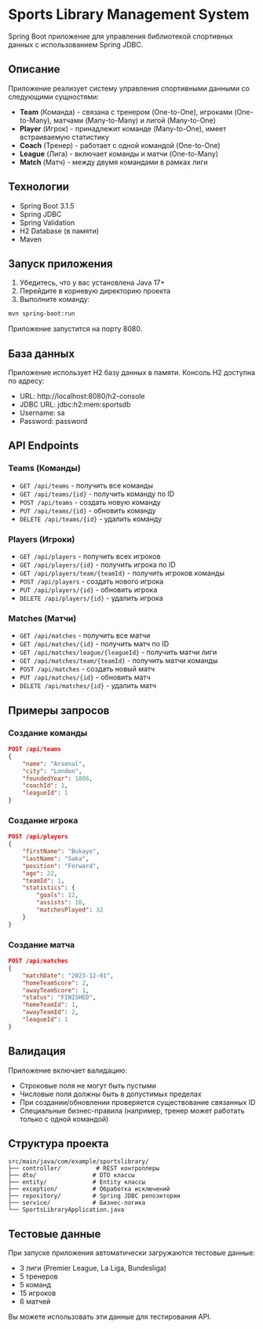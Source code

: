 # Sports Library Management System

Spring Boot приложение для управления библиотекой спортивных данных с использованием Spring JDBC.

## Описание

Приложение реализует систему управления спортивными данными со следующими сущностями:
- **Team** (Команда) - связана с тренером (One-to-One), игроками (One-to-Many), матчами (Many-to-Many) и лигой (Many-to-One)
- **Player** (Игрок) - принадлежит команде (Many-to-One), имеет встраиваемую статистику
- **Coach** (Тренер) - работает с одной командой (One-to-One)
- **League** (Лига) - включает команды и матчи (One-to-Many)
- **Match** (Матч) - между двумя командами в рамках лиги

## Технологии

- Spring Boot 3.1.5
- Spring JDBC
- Spring Validation
- H2 Database (в памяти)
- Maven

## Запуск приложения

1. Убедитесь, что у вас установлена Java 17+
2. Перейдите в корневую директорию проекта
3. Выполните команду:
```bash
mvn spring-boot:run
```

Приложение запустится на порту 8080.

## База данных

Приложение использует H2 базу данных в памяти. Консоль H2 доступна по адресу:
- URL: http://localhost:8080/h2-console
- JDBC URL: jdbc:h2:mem:sportsdb
- Username: sa
- Password: password

## API Endpoints

### Teams (Команды)
- `GET /api/teams` - получить все команды
- `GET /api/teams/{id}` - получить команду по ID
- `POST /api/teams` - создать новую команду
- `PUT /api/teams/{id}` - обновить команду
- `DELETE /api/teams/{id}` - удалить команду

### Players (Игроки)
- `GET /api/players` - получить всех игроков
- `GET /api/players/{id}` - получить игрока по ID
- `GET /api/players/team/{teamId}` - получить игроков команды
- `POST /api/players` - создать нового игрока
- `PUT /api/players/{id}` - обновить игрока
- `DELETE /api/players/{id}` - удалить игрока

### Matches (Матчи)
- `GET /api/matches` - получить все матчи
- `GET /api/matches/{id}` - получить матч по ID
- `GET /api/matches/league/{leagueId}` - получить матчи лиги
- `GET /api/matches/team/{teamId}` - получить матчи команды
- `POST /api/matches` - создать новый матч
- `PUT /api/matches/{id}` - обновить матч
- `DELETE /api/matches/{id}` - удалить матч

## Примеры запросов

### Создание команды
```json
POST /api/teams
{
    "name": "Arsenal",
    "city": "London",
    "foundedYear": 1886,
    "coachId": 1,
    "leagueId": 1
}
```

### Создание игрока
```json
POST /api/players
{
    "firstName": "Bukayo",
    "lastName": "Saka",
    "position": "Forward",
    "age": 22,
    "teamId": 1,
    "statistics": {
        "goals": 12,
        "assists": 10,
        "matchesPlayed": 32
    }
}
```

### Создание матча
```json
POST /api/matches
{
    "matchDate": "2023-12-01",
    "homeTeamScore": 2,
    "awayTeamScore": 1,
    "status": "FINISHED",
    "homeTeamId": 1,
    "awayTeamId": 2,
    "leagueId": 1
}
```

## Валидация

Приложение включает валидацию:
- Строковые поля не могут быть пустыми
- Числовые поля должны быть в допустимых пределах
- При создании/обновлении проверяется существование связанных ID
- Специальные бизнес-правила (например, тренер может работать только с одной командой)

## Структура проекта

```
src/main/java/com/example/sportslibrary/
├── controller/          # REST контроллеры
├── dto/                # DTO классы
├── entity/             # Entity классы
├── exception/          # Обработка исключений
├── repository/         # Spring JDBC репозитории
├── service/            # Бизнес-логика
└── SportsLibraryApplication.java
```

## Тестовые данные

При запуске приложения автоматически загружаются тестовые данные:
- 3 лиги (Premier League, La Liga, Bundesliga)
- 5 тренеров
- 5 команд
- 15 игроков
- 6 матчей

Вы можете использовать эти данные для тестирования API.
